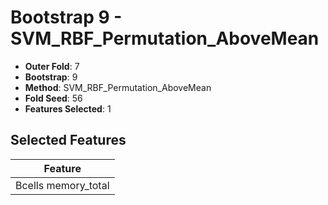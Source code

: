# Bootstrap 9 - SVM_RBF_Permutation_AboveMean

- **Outer Fold**: 7
- **Bootstrap**: 9
- **Method**: SVM_RBF_Permutation_AboveMean
- **Fold Seed**: 56
- **Features Selected**: 1

## Selected Features

| Feature |
|---------|
| Bcells memory_total |
